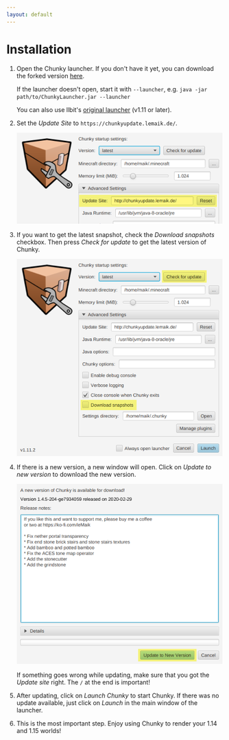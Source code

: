 ```yaml
---
layout: default
---
```


# Installation

1. Open the Chunky launcher. If you don't have it yet, you can download the forked version [here](https://chunkyupdate.lemaik.de/ChunkyLauncher.jar).

   If the launcher doesn't open, start it with `--launcher`, e.g. `java -jar path/to/ChunkyLauncher.jar --launcher`

   You can also use llbit's [original launcher](http://chunky.llbit.se/download.html) (v1.11 or later).

2. Set the _Update Site_ to `https://chunkyupdate.lemaik.de/`.

   ![](/assets/img/chunky-step1.png)

3. If you want to get the latest snapshot, check the _Download snapshots_ checkbox. Then press _Check for update_ to get the latest version of Chunky.

   ![](/assets/img/chunky-step2.png)

4. If there is a new version, a new window will open. Click on _Update to new version_ to download the new version.

   ![](/assets/img/chunky-step3.png)

   If something goes wrong while updating, make sure that you got the _Update site_ right. The `/` at the end is important!

5. After updating, click on _Launch Chunky_ to start Chunky. If there was no update available, just click on _Launch_ in the main window of the launcher.

6. This is the most important step. Enjoy using Chunky to render your 1.14 and 1.15 worlds!
